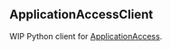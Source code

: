 ApplicationAccessClient
-----------------------

WIP Python client for [ApplicationAccess](https://github.com/alastairwyse/ApplicationAccess).